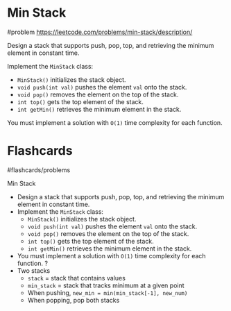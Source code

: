 # Min Stack
#problem 
https://leetcode.com/problems/min-stack/description/

Design a stack that supports push, pop, top, and retrieving the minimum element in constant time.

Implement the `MinStack` class:

- `MinStack()` initializes the stack object.
- `void push(int val)` pushes the element `val` onto the stack.
- `void pop()` removes the element on the top of the stack.
- `int top()` gets the top element of the stack.
- `int getMin()` retrieves the minimum element in the stack.

You must implement a solution with `O(1)` time complexity for each function.

# Flashcards
#flashcards/problems 

Min Stack
- Design a stack that supports push, pop, top, and retrieving the minimum element in constant time.
- Implement the `MinStack` class:
	- `MinStack()` initializes the stack object.
	- `void push(int val)` pushes the element `val` onto the stack.
	- `void pop()` removes the element on the top of the stack.
	- `int top()` gets the top element of the stack.
	- `int getMin()` retrieves the minimum element in the stack.
- You must implement a solution with `O(1)` time complexity for each function.
?
- Two stacks
	- `stack` = stack that contains values
	- `min_stack` = stack that tracks minimum at a given point
	- When pushing, `new_min = min(min_stack[-1], new_num)`
	- When popping, pop both stacks
<!--SR:!2025-03-02,20,250-->